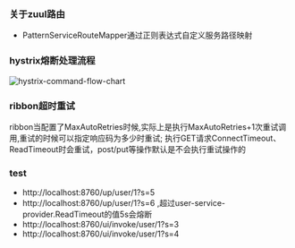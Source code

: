 ### 关于zuul路由
* PatternServiceRouteMapper通过正则表达式自定义服务路径映射

### hystrix熔断处理流程
![hystrix-command-flow-chart](https://raw.githubusercontent.com/wiki/Netflix/Hystrix/images/hystrix-command-flow-chart.png)

### ribbon超时重试
ribbon当配置了MaxAutoRetries时候,实际上是执行MaxAutoRetries+1次重试调用,重试的时候可以指定响应码为多少时重试;
执行GET请求ConnectTimeout、ReadTimeout时会重试，post/put等操作默认是不会执行重试操作的

### test 
* http://localhost:8760/up/user/1?s=5
* http://localhost:8760/up/user/1?s=6 ,超过user-service-provider.ReadTimeout的值5s会熔断
* http://localhost:8760/ui/invoke/user/1?s=3
* http://localhost:8760/ui/invoke/user/1?s=4